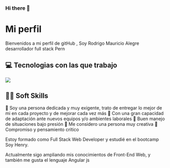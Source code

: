 ### Hi there 👋

<!--
**rmalegr/rmalegr** is a ✨ _special_ ✨ repository because its `README.md` (this file) appears on your GitHub profile.

Here are some ideas to get you started:

- 🔭 I’m currently working on ...
- 🌱 I’m currently learning ...
- 👯 I’m looking to collaborate on ...
- 🤔 I’m looking for help with ...
- 💬 Ask me about ...
- 📫 How to reach me: ...
- 😄 Pronouns: ...
- ⚡ Fun fact: ...
-->

<h1>Mi perfil</h1>
Bienvenidos a mi perfil de gitHub , Soy Rodrigo Mauricio Alegre desarrollador full stack Pern 

<h2>💻 Tecnologias con las que trabajo </h2>
<img  src= "https://user-images.githubusercontent.com/105249699/195181062-d5337c5d-8c32-4bb6-a29b-bfe4b3c7c929.jpg?raw=true" /> 
<h2>🙇🏻 Soft Skills </h2>


💬 Soy una persona dedicada y muy exigente, trato de entregar lo mejor de mi en cada proyecto y de mejorar cada vez más
💬 Con una gran capacidad de adaptación ante nuevos equipos y/o ambientes laborales
💬 Buen manejo de situaciones bajo presión
💬 Me considero una persona muy creativa
💬 Compromiso y pensamiento crítico

Estoy formado como Full Stack Web Developer y estudié en el bootcamp Soy Henry.

Actualmente sigo ampliando mis conocimientos de Front-End Web, y también me gusta el lenguaje Angular js






